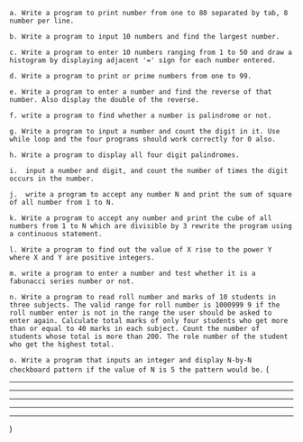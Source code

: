 `a. Write a program to print number from one to 80 separated by tab, 8 number per line.`

`b. Write a program to input 10 numbers and find the largest number.`

`c. Write a program to enter 10 numbers ranging from 1 to 50 and draw a histogram by displaying adjacent '=' sign for each number entered. `

`d. Write a program to print or prime numbers from one to 99.`

`e. Write a program to enter a number and find the reverse of that number. Also display the double of the reverse.`

`f. write a program to find whether a number is palindrome or not.`

`g. Write a program to input a number and count the digit in it. Use while loop and the four programs should work correctly for 0 also.`

`h. Write a program to display all four digit palindromes.`

`i.  input a number and digit, and count the number of times the digit occurs in the number.`

`j.  write a program to accept any number N and print the sum of square of all number from 1 to N.`

`k. Write a program to accept any number and print the cube of all numbers from 1 to N which are divisible by 3 rewrite the program using a continuous statement.`

`l. Write a program to find out the value of X rise to the power Y where X and Y are positive integers.`

`m. write a program to enter a number and test whether it is a fabunacci series number or not.`

`n. Write a program to read roll number and marks of 10 students in three subjects. The valid range for roll number is 1000999 9 if the roll number enter is not in the range the user should be asked to enter again. Calculate total marks of only four students who get more than or equal to 40 marks in each subject. Count the number of students whose total is more than 200. The role number of the student who get the highest total.`

`o. Write a program that inputs an integer and display N-by-N checkboard pattern if the value of N is 5 the pattern would be.`
(

---

---

---

---

---

)
